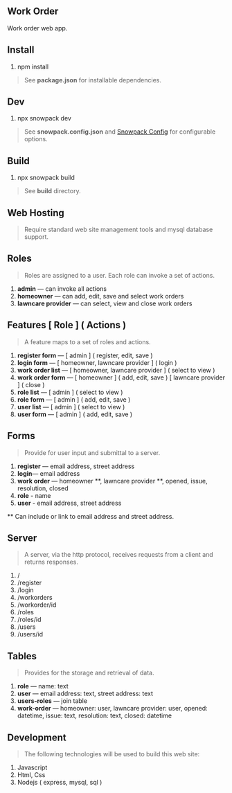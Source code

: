 Work Order
----------
Work order web app.

Install
-------
1. npm install
>See **package.json** for installable dependencies.

Dev
---
1. npx snowpack dev
>See **snowpack.config.json** and [Snowpack Config](https://www.snowpack.dev/reference/configuration) for configurable options.

Build
-----
1. npx snowpack build
>See **build** directory.

Web Hosting
-----------
>Require standard web site management tools and mysql database support.

Roles
-----
>Roles are assigned to a user. Each role can invoke a set of actions.
1. **admin** — can invoke all actions
2. **homeowner** — can add, edit, save and select work orders
3. **lawncare provider** — can select, view and close work orders

Features [ Role ] ( Actions )
-----------------------------
>A feature maps to a set of roles and actions.
1. **register form** — [ admin ] ( register, edit, save )
2. **login form** — [ homeowner, lawncare provider ] ( login )
3. **work order list** — [ homeowner, lawncare provider ] ( select to view )
4. **work order form** — [ homeowner ] ( add, edit, save ) [ lawncare provider ] ( close )
5. **role list** — [ admin ] ( select to view )
6. **role form** — [ admin ] ( add, edit, save )
7. **user list** — [ admin ] ( select to view )
8. **user form** — [ admin ] ( add, edit, save )

Forms
-----
>Provide for user input and submittal to a server.
1. **register** — email address, street address
2. **login**— email address
3. **work order** — homeowner **, lawncare provider **, opened, issue, resolution, closed
4. **role** - name
5. **user** - email address, street address

** Can include or link to email address and street address.

Server
------
>A server, via the http protocol, receives requests from a client and returns responses.
1. /
2. /register
3. /login
4. /workorders
5. /workorder/id
6. /roles
7. /roles/id
8. /users
9. /users/id

Tables
------
>Provides for the storage and retrieval of data.
1. **role** — name: text
2. **user** — email address: text, street address: text
3. **users-roles** — join table
3. **work-order** — homeowner: user, lawncare provider: user, opened: datetime, issue: text, resolution: text, closed: datetime

Development
-----------
>The following technologies will be used to build this web site:
1. Javascript
2. Html, Css
3. Nodejs ( express, mysql, sql )